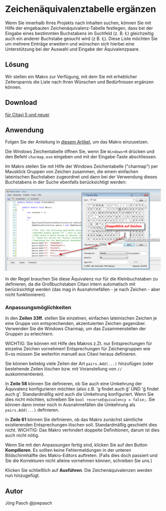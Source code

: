 # Zeichenäquivalenztabelle ergänzen

Wenn Sie innerhalb Ihres Projekts nach Inhalten suchen, können Sie mit Hilfe der eingebauten Zeichenäquivalenz-Tabelle festlegen, dass bei der Eingabe eines bestimmten Buchstabens im Suchfeld (z. B. Ł) gleichzeitig auch ein anderer Buchstabe gesucht wird (z B. Ł). Diese Liste möchten Sie um mehrere Einträge erweitern und wünschen sich hierbei eine Unterstützung bei der Auswahl und Eingabe der Äquivalenzpaare.

## Lösung
Wir stellen ein Makro zur Verfügung, mit dem Sie mit erheblicher Zeitersparnis die Liste nach Ihren Wünschen und Bedürfnissen ergänzen können. 

## Download

[für Citavi 5 und neuer](C5+_Character_Equivalency_List.cs)

## Anwendung
Folgen Sie der Anleitung in [diesem Artikel](/readme.de.md), um das Makro einzusetzen.

Die Windows Zeichentabelle öffnen Sie, wenn Sie `Windows+R` drücken und den Befehl `charmap.exe` eingeben und mit der Eingabe-Taste abschliessen.

Im Makro stellen Sie mit Hilfe der Windows Zeichentabelle ("charmap") per Mausklick Gruppen von Zeichen zusammen, die einem einfachen lateinischen Buchstaben zugeordnet und dann bei der Verwendung dieses Buchstabens in der Suche ebenfalls berücksichtigt werden:

![Zeichentabelle](charmap-copy-characters.jpg)

In der Regel brauchen Sie diese Äquivalenz nur für die Kleinbuchstaben zu definieren, da die Großbuchstaben Citavi intern automatisch mit berücksichtigt werden (das mag in Ausnahmefällen - je nach Zeichen - aber nicht funktionieren). 
 
### Anpassungsmöglichkeiten

In den **Zeilen 33ff.**  stellen Sie einzelnen, einfachen lateinischen Zeichen je eine Gruppe von entsprechenden, akzentuierten Zeichen gegenüber. Verwenden Sie die Windows Charmap, um das Zusammenstellen der Gruppen zu erleichtern.

WICHTIG: Sie können mit Hilfe des Makros z.Zt. nur Entsprechungen für einzelne Zeichen vornehmen! Entsprechungen für Zeichengruppen wie ß=ss müssen Sie weiterhin manuell aus Citavi heraus definieren.

Sie können beliebig viele Zeilen der Art `pairs.Add(...)` hinzufügen (oder bestehende Zeilen löschen bzw. mit Voranstellung von `//` auskommentieren).

In **Zeile 58** können Sie definieren, ob Sie auch eine Umkehrung der Äquivalenz konfigurieren möchten (also z.B. 'g findet auch ǧ' UND 'ǧ findet auch g'. Standardmäßig wird auch die Umkehrung konfiguriert. Wenn Sie dies nicht möchten, schreiben Sie `bool reverseEquivalency = false;`. Sie können dann immer noch in Ausnahmefällen die Umkehrung als `pairs.Add(...)` definieren.

In **Zeile 61** können Sie definieren, ob das Makro zunächst sämtliche existierenden Entsprechungen löschen soll. Standardmäßig geschieht dies nicht.
WICHTIG: Das Makro verhindert doppelte Definitionen, darum ist dies auch nicht nötig.

Wenn Sie mit den Anpassungen fertig sind, klicken Sie auf den Button **Kompilieren**. Es sollten keine Fehlermeldungen in der unteren Bildschirmhälfte des Makro-Editors auftreten. (Falls dies doch passiert und Sie die Korrekturen nicht alleine vornehmen können, schreiben Sie uns.)

Klicken Sie schließlich auf **Ausführen**. Die Zeichenäquivalenzen werden nun hinzugefügt.


## Autor
Jörg Pasch @joepasch
